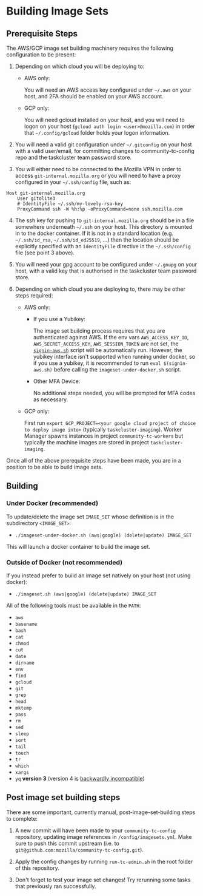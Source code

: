 # Building Image Sets

## Prerequisite Steps

The AWS/GCP image set building machinery requires the following configuration
to be present:

1) Depending on which cloud you will be deploying to:

     * AWS only:

       You will need an AWS access key configured under `~/.aws` on your host,
       and 2FA should be enabled on your AWS account.

     * GCP only:

       You will need gcloud installed on your host, and you will need to logon on
       your host (`gcloud auth login <user>@mozilla.com`) in order that
       `~/.config/gcloud` folder holds your logon information.

2) You will need a valid git configuration under `~/.gitconfig` on your host with
   a valid user/email, for committing changes to community-tc-config repo and the
   taskcluster team password store.

3) You will either need to be connected to the Mozilla VPN in order to access
   `git-internal.mozilla.org` or you will need to have a proxy configured in your
   `~/.ssh/config` file, such as:

  ```
  Host git-internal.mozilla.org
      User gitolite3
      # IdentityFile ~/.ssh/my-lovely-rsa-key
      ProxyCommand ssh -W %h:%p -oProxyCommand=none ssh.mozilla.com
  ```

4) The ssh key for pushing to `git-internal.mozilla.org` should be in a file
   somewhere underneath `~/.ssh` on your host. This directory is mounted in to the
   docker container. If it is not in a standard location (e.g. `~/.ssh/id_rsa`,
   `~/.ssh/id_ed25519`, ...) then the location should be explicitly specified with
   an `IdentityFile` directive in the `~/.ssh/config` file (see point 3 above).

5) You will need your gpg account to be configured under `~/.gnupg` on your host,
   with a valid key that is authorised in the taskcluster team password store.

6) Depending on which cloud you are deploying to, there may be other steps
   required:

     * AWS only:

       * If you use a Yubikey:

         The image set building process requires that you are authenticated against
         AWS. If the env vars `AWS_ACCESS_KEY_ID`, `AWS_SECRET_ACCESS_KEY`,
         `AWS_SESSION_TOKEN` are not set, the [`signin-aws.sh`](signin-aws.sh)
         script will be automatically run. However, the yubikey interface isn't
         supported when running under docker, so if you use a yubikey, it is recommended
         to run `eval $(signin-aws.sh)` before calling the `imageset-under-docker.sh` script.

       * Other MFA Device:
 
         No additional steps needed, you will be prompted for MFA codes as necessary.

     * GCP only:

       First run `export GCP_PROJECT=<your google cloud project of choice to deploy image into>`
       (typically `taskcluster-imaging`). Worker Manager spawns instances in project
       `community-tc-workers` but typically the machine images are stored in project
       `taskcluster-imaging`.

Once all of the above prerequisite steps have been made, you are in a position
to be able to build image sets.

## Building

### Under Docker (recommended)

To update/delete the image set `IMAGE_SET` whose definition is in the
subdirectory `<IMAGE_SET>`:

  * `./imageset-under-docker.sh (aws|google) (delete|update) IMAGE_SET`

This will launch a docker container to build the image set.

### Outside of Docker (not recommended)

If you instead prefer to build an image set natively on your host (not using docker):

  * `./imageset.sh (aws|google) (delete|update) IMAGE_SET`

All of the following tools must be available in the `PATH`:

  * `aws`
  * `basename`
  * `bash`
  * `cat`
  * `chmod`
  * `cut`
  * `date`
  * `dirname`
  * `env`
  * `find`
  * `gcloud`
  * `git`
  * `grep`
  * `head`
  * `mktemp`
  * `pass`
  * `rm`
  * `sed`
  * `sleep`
  * `sort`
  * `tail`
  * `touch`
  * `tr`
  * `which`
  * `xargs`
  * `yq` **version 3** (version 4 is [backwardly incompatible](https://mikefarah.gitbook.io/yq/upgrading-from-v3))

## Post image set building steps

There are some important, currently manual, post-image-set-building steps to
complete:

1) A new commit will have been made to your `community-tc-config` repository,
   updating image references in `/config/imagesets.yml`. Make sure to push this
   commit upstream (i.e. to `git@github.com:mozilla/community-tc-config.git`).

2) Apply the config changes by running `run-tc-admin.sh` in the root folder of
   this repository.

3) Don't forget to test your image set changes! Try rerunning some tasks that
   previously ran successfully.
